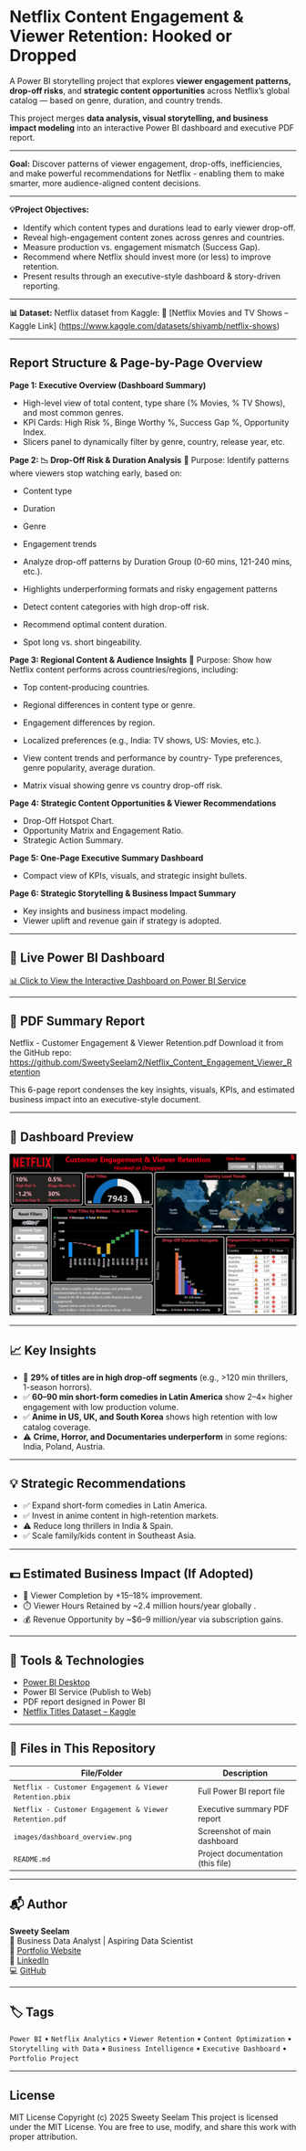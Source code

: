 # Netflix Content Engagement & Viewer Retention: Hooked or Dropped

A Power BI storytelling project that explores **viewer engagement patterns, drop-off risks**, and **strategic content opportunities** across Netflix’s global catalog — based on genre, duration, and country trends.

This project merges **data analysis, visual storytelling, and business impact modeling** into an interactive Power BI dashboard and executive PDF report.

---

**Goal:**
Discover patterns of viewer engagement, drop-offs, inefficiencies, and make powerful recommendations for Netflix - enabling them to make smarter, more audience-aligned content decisions.

---

**💡Project Objectives:**
- Identify which content types and durations lead to early viewer drop-off.
- Reveal high-engagement content zones across genres and countries.
- Measure production vs. engagement mismatch (Success Gap).
- Recommend where Netflix should invest more (or less) to improve retention.
- Present results through an executive-style dashboard & story-driven reporting.

---

**📊 Dataset:**
Netflix dataset from Kaggle:
🔗 [Netflix Movies and TV Shows – Kaggle Link] (https://www.kaggle.com/datasets/shivamb/netflix-shows)

---


## Report Structure & Page-by-Page Overview

**Page 1: Executive Overview (Dashboard Summary)**
- High-level view of total content, type share (% Movies, % TV Shows), and most common genres.
- KPI Cards: High Risk %, Binge Worthy %, Success Gap %, Opportunity Index.
- Slicers panel to dynamically filter by genre, country, release year, etc.


**Page 2: 📉 Drop-Off Risk & Duration Analysis**
📄 Purpose:
Identify patterns where viewers stop watching early, based on:
- Content type
- Duration
- Genre
- Engagement trends

- Analyze drop-off patterns by Duration Group (0-60 mins, 121-240 mins, etc.).
- Highlights underperforming formats and risky engagement patterns
- Detect content categories with high drop-off risk.
- Recommend optimal content duration.
- Spot long vs. short bingeability.


**Page 3: Regional Content & Audience Insights**
📄 Purpose:
Show how Netflix content performs across countries/regions, including:
- Top content-producing countries.
- Regional differences in content type or genre.
- Engagement differences by region.
- Localized preferences (e.g., India: TV shows, US: Movies, etc.).

- View content trends and performance by country- Type preferences, genre popularity, average duration.
- Matrix visual showing genre vs country drop-off risk.


**Page 4: Strategic Content Opportunities & Viewer Recommendations**
- Drop-Off Hotspot Chart.
- Opportunity Matrix and Engagement Ratio.
- Strategic Action Summary. 


**Page 5: One-Page Executive Summary Dashboard**
- Compact view of KPIs, visuals, and strategic insight bullets. 


**Page 6: Strategic Storytelling & Business Impact Summary**
- Key insights and business impact modeling.
- Viewer uplift and revenue gain if strategy is adopted.

---

## 🔗 Live Power BI Dashboard

[📊 Click to View the Interactive Dashboard on Power BI Service](https://app.powerbi.com/groups/me/reports/a4f43e83-e8e5-41af-8559-6d2ab45f8669/1b73a65e46b9a9ac5dcc?experience=power-bi)

---

## 📄 PDF Summary Report

Netflix - Customer Engagement & Viewer Retention.pdf
Download it from the GitHub repo: https://github.com/SweetySeelam2/Netflix_Content_Engagement_Viewer_Retention

This 6-page report condenses the key insights, visuals, KPIs, and estimated business impact into an executive-style document.

---

## 📸 Dashboard Preview

![Dashboard Overview](./images/dashboard_overview.png)

---

## 📈 Key Insights

- 🔴 **29% of titles are in high drop-off segments** (e.g., >120 min thrillers, 1-season horrors).
- ✅ **60–90 min short-form comedies in Latin America** show 2–4× higher engagement with low production volume.
- ✅ **Anime in US, UK, and South Korea** shows high retention with low catalog coverage.
- ⚠️ **Crime, Horror, and Documentaries underperform** in some regions: India, Poland, Austria.

---

## 💡 Strategic Recommendations

- ✅ Expand short-form comedies  in Latin America.
- ✅ Invest in anime content in high-retention markets.
- ⚠️ Reduce long thrillers in India & Spain.
- ✅ Scale family/kids content in Southeast Asia.

---

## 💵 Estimated Business Impact (If Adopted)

- 🎯 Viewer Completion by +15–18% improvement.                 
- ⏱️ Viewer Hours Retained by ~2.4 million hours/year globally    .
- 💰 Revenue Opportunity by ~$6–9 million/year via subscription gains.

---

## 🧠 Tools & Technologies

- [Power BI Desktop](https://powerbi.microsoft.com/)
- Power BI Service (Publish to Web)
- PDF report designed in Power BI
- [Netflix Titles Dataset – Kaggle](https://www.kaggle.com/datasets/shivamb/netflix-shows)

---

## 🧾 Files in This Repository

| File/Folder                             			| Description                            |
|--------------------------------------------------------------	|----------------------------------------|
| `Netflix - Customer Engagement & Viewer Retention.pbix`       | Full Power BI report file              |
| `Netflix - Customer Engagement & Viewer Retention.pdf`   	| Executive summary PDF report           |
| `images/dashboard_overview.png`        		 	| Screenshot of main dashboard           |
| `README.md`                             			| Project documentation (this file)      |

---

## 📬 Author

**Sweety Seelam**  
🎯 Business Data Analyst | Aspiring Data Scientist  
📁 [Portfolio Website](https://sweetyseelam2.github.io/SweetySeelam.github.io/)  
🔗 [LinkedIn](https://www.linkedin.com/in/sweetyrao670/)  
💻 [GitHub](https://github.com/SweetySeelam2)

---

## 🏷️ Tags

`Power BI` • `Netflix Analytics` • `Viewer Retention` • `Content Optimization` • `Storytelling with Data` • `Business Intelligence` • `Executive Dashboard` • `Portfolio Project`

---

## License

MIT License
Copyright (c) 2025 Sweety Seelam
This project is licensed under the MIT License. You are free to use, modify, and share this work with proper attribution.
